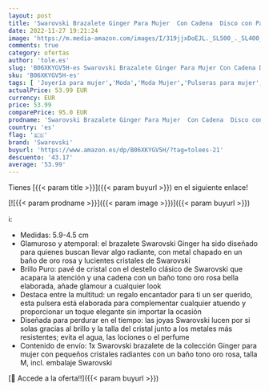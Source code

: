 ```yaml
---
layout: post
title: 'Swarovski Brazalete Ginger Para Mujer  Con Cadena  Disco con Pavé de Cristal y Baño Tono Oro Rosa  Colección Ginger de Swarovski'
date: 2022-11-27 19:21:24
image: 'https://m.media-amazon.com/images/I/319jjxDoEJL._SL500_._SL400_.jpg'
comments: true
category: ofertas
author: 'tole.es'
slug: 'B06XKYGV5H-es Swarovski Brazalete Ginger Para Mujer Con Cadena Disco con...'
sku: 'B06XKYGV5H-es'
tags: [ 'Joyería para mujer','Moda','Moda Mujer','Pulseras para mujer','swarovski','🇪🇸', ]
actualPrice: 53.99 EUR
currency: EUR
price: 53.99
comparePrice: 95.0 EUR
prodname: 'Swarovski Brazalete Ginger Para Mujer  Con Cadena  Disco con Pavé de Cristal y Baño Tono Oro Rosa  Colección Ginger de Swarovski'
country: 'es'
flag: '🇪🇸'
brand: 'Swarovski'
buyurl: 'https://www.amazon.es/dp/B06XKYGV5H/?tag=tolees-21'
descuento: '43.17'
average: '53.99'
---
```


Tienes [{{< param title >}}]({{< param buyurl >}}) en el siguiente enlace!

[![{{< param prodname >}}]({{< param image >}})]({{< param buyurl >}})

ℹ️:

- Medidas: 5.9-4.5 cm
- Glamuroso y atemporal: el brazalete Swarovski Ginger ha sido diseñado para quienes buscan llevar algo radiante, con metal chapado en un baño de oro rosa y lucientes cristales de Swarovski
- Brillo Puro: pavé de cristal con el destello clásico de Swarovski que acapara la atención y una cadena con un baño tono oro rosa bella elaborada, añade glamour a cualquier look
- Destaca entre la multitud: un regalo encantador para ti un ser querido, esta pulsera está elaborada para complementar cualquier atuendo y proporcionar un toque elegante sin importar la ocasión
- Diseñada para perdurar en el tiempo: las joyas Swarovski lucen por si solas gracias al brillo y la talla del cristal junto a los metales más resistentes; evita el agua, las lociones o el perfume
- Contenido de envío: 1x Swarovski brazalete de la colección Ginger para mujer con pequeños cristales radiantes con un baño tono oro rosa, talla M, incl. embalaje Swarovski

[🛒 Accede a la oferta!!]({{< param buyurl >}})
